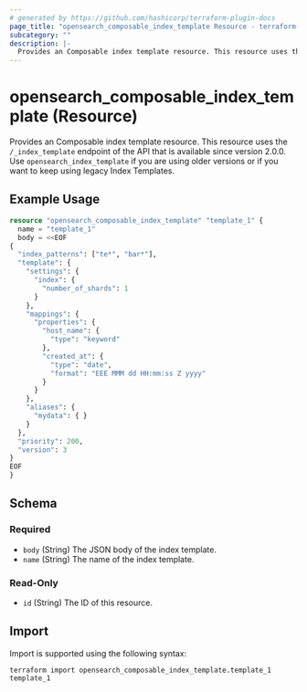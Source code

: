 ```yaml
---
# generated by https://github.com/hashicorp/terraform-plugin-docs
page_title: "opensearch_composable_index_template Resource - terraform-provider-opensearch"
subcategory: ""
description: |-
  Provides an Composable index template resource. This resource uses the /_index_template endpoint of the API that is available since version 2.0.0. Use opensearch_index_template if you are using older versions or if you want to keep using legacy Index Templates.
---
```


# opensearch_composable_index_template (Resource)

Provides an Composable index template resource. This resource uses the `/_index_template` endpoint of the API that is available since version 2.0.0. Use `opensearch_index_template` if you are using older versions or if you want to keep using legacy Index Templates.

## Example Usage

```terraform
resource "opensearch_composable_index_template" "template_1" {
  name = "template_1"
  body = <<EOF
{
  "index_patterns": ["te*", "bar*"],
  "template": {
    "settings": {
      "index": {
        "number_of_shards": 1
      }
    },
    "mappings": {
      "properties": {
        "host_name": {
          "type": "keyword"
        },
        "created_at": {
          "type": "date",
          "format": "EEE MMM dd HH:mm:ss Z yyyy"
        }
      }
    },
    "aliases": {
      "mydata": { }
    }
  },
  "priority": 200,
  "version": 3
}
EOF
}
```

<!-- schema generated by tfplugindocs -->
## Schema

### Required

- `body` (String) The JSON body of the index template.
- `name` (String) The name of the index template.

### Read-Only

- `id` (String) The ID of this resource.

## Import

Import is supported using the following syntax:

```shell
terraform import opensearch_composable_index_template.template_1 template_1
```
